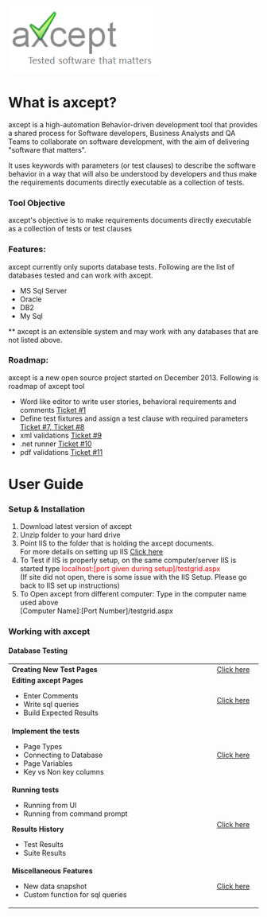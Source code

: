 
<img src="https://github.com/rvunnava/axcept/raw/master/images/axcept.png" alt="axcept">


<h1> What is axcept? </h1>
axcept is a high-automation Behavior-driven development tool that provides a shared process for Software developers, Business Analysts and QA Teams to collaborate on software development, with the aim of delivering "software that matters". 

It uses keywords with parameters (or test clauses) to describe the software behavior in a way that will also be understood by developers and thus make the requirements documents directly executable as a collection of tests.

<h3>Tool Objective</h3>
axcept's objective is to make requirements documents directly executable as a collection of tests or test clauses

<h3>Features:</h3>
axcept currently only suports database tests. 
Following are the list of databases tested and can work with axcept. 
<ul>
  <li>MS Sql Server</li>
  <li>Oracle</li>
  <li>DB2</li>
  <li>My Sql</li>
</ul>
** axcept is an extensible system and may work with any databases that are not listed above.

<h3>Roadmap:</h3>
axcept is a new open source project started on December 2013.  Following is roadmap of axcept tool 
<ul>
  <li>Word like editor to write user stories, behavioral requirements and comments <a href="https://github.com/rvunnava/axcept/issues/1"> Ticket #1 </a></li>
  <li>Define test fixtures and assign a test clause with required parameters 
  <a href="https://github.com/rvunnava/axcept/issues/7"> Ticket #7, </a>
  <a href="https://github.com/rvunnava/axcept/issues/8"> Ticket #8 </a></li>
  <li>xml validations <a href="https://github.com/rvunnava/axcept/issues/9"> Ticket #9 </a></li>
  <li>.net runner <a href="https://github.com/rvunnava/axcept/issues/10"> Ticket #10 </a></li>
  <li>pdf validations <a href="https://github.com/rvunnava/axcept/issues/11"> Ticket #11 </a></li>
</ul>

<h1>User Guide</h1>
<h3> Setup & Installation</h3>
<ol>
  <li>Download latest version of axcept</li>
  <li>Unzip folder to your hard drive</li>
  <li>Point IIS to the folder that is holding the axcept documents.<br/> For more details on setting up IIS <a href="http://support.microsoft.com/kb/323972">Click here </a></li>
  <li>To Test if IIS is properly setup, on the same computer/server IIS is started type <font color="red"> localhost:[port given during setup]/testgrid.aspx </font> <br/> (If site did not open, there is some issue with the IIS Setup. Please go back to IIS set up instructions) 
  </li>
  <li>To Open axcept from different computer: Type in the computer name used above <br/> [Computer Name]:[Port Number]/testgrid.aspx</li>
</ol>

<h3>Working with axcept</h3>
<h4>Database Testing</h4>
<table width="400px">
<tr>
  <td align="left"><b>Creating New Test Pages</b></td>
  <td align="center">
    <a href="https://github.com/rvunnava/axcept-documentation/raw/master/ppt/CreateNewTest.ppsx">Click here</a></td>
</tr>

<tr>
  <td align="left"><b>Editing axcept Pages</b>
  <ul>
    <li>Enter Comments</li>
    <li>Write sql queries</li>
    <li>Build Expected Results</li>
  </ul>
  </td>
  <td align="center">
    <a href="https://github.com/rvunnava/axcept-documentation/raw/master/ppt/CreateNewTest.ppsx">Click here</a></td>
</tr>

<tr>
  <td align="left"><b>Implement the tests</b>
  <ul>
    <li>Page Types</li>
    <li>Connecting to Database</li>
    <li>Page Variables</li>
    <li>Key vs Non key columns</li>
  </ul>
  </td>
  <td align="center">
    <a href="https://github.com/rvunnava/axcept-documentation/raw/master/ppt/ImplimentTests.ppsx">Click here</a></td>
</tr>

<tr>
  <td align="left" width="550"><b>Running tests</b>
  <ul>
    <li>Running from UI</li>
    <li>Running from command prompt</li>
  </ul>
  <b>Results History</b>
  <ul>
    <li>Test Results</li>
    <li>Suite Results</li>
  </ul>
  
  
  </td>
  <td width="120" align="center">
    <a href="https://github.com/rvunnava/axcept-documentation/raw/master/ppt/RunningTests.ppsx">Click here</a></td>
</tr>

<tr>
  <td align="left"><b>Miscellaneous Features</b>
  <ul>
    <li>New data snapshot</li>
    <li>Custom function for sql queries</li>
  </ul>
  
  </td>
  <td align="center">
    <a href="https://github.com/rvunnava/axcept-documentation/raw/master/ppt/MiscFeatures.ppsx">Click here</a></td>
</tr>

</table>






